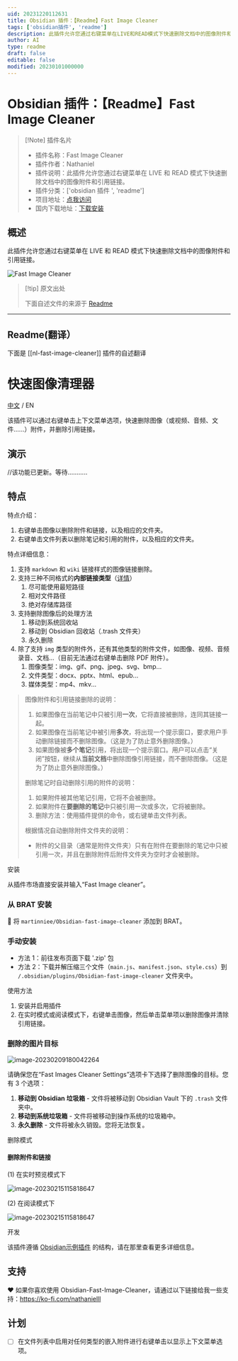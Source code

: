 ```yaml
---
uid: 20231220112631
title: Obsidian 插件：【Readme】Fast Image Cleaner
tags: ['obsidian插件', 'readme']
description: 此插件允许您通过右键菜单在LIVE和READ模式下快速删除文档中的图像附件和引用链接。
author: AI
type: readme
draft: false
editable: false
modified: 20230101000000
---
```


# Obsidian 插件：【Readme】Fast Image Cleaner

> [!Note] 插件名片
> - 插件名称：Fast Image Cleaner
> - 插件作者：Nathaniel
> - 插件说明：此插件允许您通过右键菜单在 LIVE 和 READ 模式下快速删除文档中的图像附件和引用链接。
> - 插件分类：['obsidian 插件 ', 'readme']
> - 项目地址：[点我访问](https://github.com/martinniee/Obsidian-fast-image-cleaner)
> - 国内下载地址：[下载安装](https://pkmer.cn/products/plugin/pluginMarket/?nl-fast-image-cleaner)

## 概述

此插件允许您通过右键菜单在 LIVE 和 READ 模式下快速删除文档中的图像附件和引用链接。

![Fast Image Cleaner](https://cdn.pkmer.cn/covers/nl-fast-image-cleaner.png!pkmer)

> [!tip] 原文出处
>
>下面自述文件的来源于 [Readme](https://ghproxy.net/https://raw.githubusercontent.com/martinniee/Obsidian-fast-image-cleaner/master/README.md)

---

## Readme(翻译）

下面是 [[nl-fast-image-cleaner]] 插件的自述翻译

# 快速图像清理器

[中文](./ZH.md) / EN

该插件可以通过右键单击上下文菜单选项，快速删除图像（或视频、音频、文件......）附件，并删除引用链接。

## 演示

//该功能已更新。等待...........

## 特点

特点介绍：

1. 右键单击图像以删除附件和链接，以及相应的文件夹。
2. 右键单击文件列表以删除笔记和引用的附件，以及相应的文件夹。

特点详细信息：

1. 支持 `markdown` 和 `wiki` 链接样式的图像链接删除。
2. 支持三种不同格式的**内部链接类型**（[详情](https://help.obsidian.md/Linking+notes+and+files/Internal+links)）
   1. 尽可能使用最短路径
   2. 相对文件路径
   3. 绝对存储库路径
3. 支持删除图像后的处理方法
   1. 移动到系统回收站
   2. 移动到 Obsidian 回收站（.trash 文件夹）
   3. 永久删除
4. 除了支持 `img` 类型的附件外，还有其他类型的附件文件，如图像、视频、音频录音、文档...（目前无法通过右键单击删除 PDF 附件）。
   1. 图像类型：img、gif、png、jpeg、svg、bmp...
   2. 文件类型：docx、pptx、html、epub...
   3. 媒体类型：mp4、mkv...

> 图像附件和引用链接删除的说明：
>
> 1. 如果图像在当前笔记中只被引用**一次**，它将直接被删除，连同其链接一起。
> 2. 如果图像在当前笔记中被引用**多次**，将出现一个提示窗口，要求用户手动删除链接而不删除图像。（这是为了防止意外删除图像。）
> 3. 如果图像被**多个笔记**引用，将出现一个提示窗口。用户可以点击“关闭”按钮，继续从**当前文档**中删除图像引用链接，而不删除图像。（这是为了防止意外删除图像。）
>
> 删除笔记时自动删除引用的附件的说明：
>
> 1. 如果附件被其他笔记引用，它将不会被删除。
> 2. 如果附件在**要删除的笔记**中只被引用一次或多次，它将被删除。
> 3. 删除方法：使用插件提供的命令，或右键单击文件列表。
>
> 根据情况自动删除附件文件夹的说明：
>
> - 附件的父目录（通常是附件文件夹）只有在附件在要删除的笔记中只被引用一次，并且在删除附件后附件文件夹为空时才会被删除。

安装

从插件市场直接安装并输入“Fast Image cleaner”。

### 从 BRAT 安装

👦 将 `martinniee/Obsidian-fast-image-cleaner` 添加到 BRAT。

### 手动安装

- 方法 1：前往发布页面下载 '.zip' 包
- 方法 2：下载并解压缩三个文件（`main.js`、`manifest.json`、`style.css`）到 `/.obsidian/plugins/Obsidian-fast-image-cleaner` 文件夹中。

使用方法

1. 安装并启用插件
2. 在实时模式或阅读模式下，右键单击图像，然后单击菜单项以删除图像并清除引用链接。

### 删除的图片目标

![image-20230209180042264](https://cdn.pkmer.cn/covers/nl-fast-image-cleaner_2_0.png!pkmer)

请确保您在“Fast Images Cleaner Settings”选项卡下选择了删除图像的目标。您有 3 个选项：

1. **移动到 Obsidian 垃圾箱** - 文件将被移动到 Obsidian Vault 下的 `.trash` 文件夹中。
2. **移动到系统垃圾箱** - 文件将被移动到操作系统的垃圾箱中。
3. **永久删除** - 文件将被永久销毁。您将无法恢复。

删除模式

#### 删除附件和链接

(1) 在实时预览模式下

![image-20230215115818647](https://cdn.pkmer.cn/covers/nl-fast-image-cleaner_2_1.png!pkmer)

(2) 在阅读模式下

![image-20230215115818647](https://cdn.pkmer.cn/covers/nl-fast-image-cleaner_2_1.png!pkmer)

开发

该插件遵循 [Obsidian示例插件](https://github.com/obsidianmd/obsidian-sample-plugin) 的结构，请在那里查看更多详细信息。

## 支持

❤ 如果你喜欢使用 Obsidian-Fast-Image-Cleaner，请通过以下链接给我一些支持：<https://ko-fi.com/nathanielll>

## 计划

- [ ] 在文件列表中启用对任何类型的嵌入附件进行右键单击以显示上下文菜单选项。




